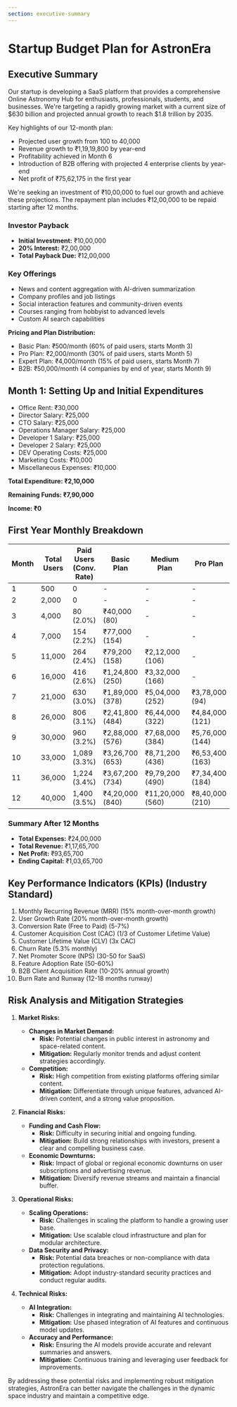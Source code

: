 ```yaml
---
section: executive-summary
---
```


# Startup Budget Plan for AstronEra

## Executive Summary

Our startup is developing a SaaS platform that provides a comprehensive Online Astronomy Hub for
enthusiasts, professionals, students, and businesses. We're targeting a rapidly growing market with
a current size of $630 billion and projected annual growth to reach $1.8 trillion by 2035.

Key highlights of our 12-month plan:

- Projected user growth from 100 to 40,000
- Revenue growth to ₹1,19,19,800 by year-end
- Profitability achieved in Month 6
- Introduction of B2B offering with projected 4 enterprise clients by year-end
- Net profit of ₹75,62,175 in the first year

We're seeking an investment of ₹10,00,000 to fuel our growth and achieve these projections. The
repayment plan includes ₹12,00,000 to be repaid starting after 12 months.

### Investor Payback

- **Initial Investment:** ₹10,00,000
- **20% Interest:** ₹2,00,000
- **Total Payback Due:** ₹12,00,000

### Key Offerings

- News and content aggregation with AI-driven summarization
- Company profiles and job listings
- Social interaction features and community-driven events
- Courses ranging from hobbyist to advanced levels
- Custom AI search capabilities

**Pricing and Plan Distribution:**

- Basic Plan: ₹500/month (60% of paid users, starts Month 3)
- Pro Plan: ₹2,000/month (30% of paid users, starts Month 5)
- Expert Plan: ₹4,000/month (15% of paid users, starts Month 7)
- B2B: ₹50,000/month (4 companies by end of year, starts Month 9)


## Month 1: Setting Up and Initial Expenditures

- Office Rent: ₹30,000
- Director Salary: ₹25,000
- CTO Salary: ₹25,000
- Operations Manager Salary: ₹25,000
- Developer 1 Salary: ₹25,000
- Developer 2 Salary: ₹25,000
- DEV Operating Costs: ₹25,000
- Marketing Costs: ₹10,000
- Miscellaneous Expenses: ₹10,000

**Total Expenditure: ₹2,10,000**

**Remaining Funds: ₹7,90,000**

**Income: ₹0**


## First Year Monthly Breakdown

| Month | Total Users | Paid Users (Conv. Rate) | Basic Plan | Medium Plan | Pro Plan | B2B Plan | Ad Revenue | Total Revenue | Expenses | Monthly Profit/Loss | Capital |
|-------|-------------|--------------------------|------------|-------------|----------|----------|------------|---------------|----------|---------------------|---------|
| 1 | 500 | 0 | - | - | - | - | ₹0 | ₹0 | ₹2,00,000 | -₹2,00,000 | ₹7,90,000 |
| 2 | 2,000 | 0 | - | - | - | - | ₹10,000 | ₹10,000 | ₹2,00,000 | -₹1,90,000 | ₹6,10,000 |
| 3 | 4,000 | 80 (2.0%) | ₹40,000 (80) | - | - | - | ₹20,000 | ₹60,000 | ₹2,00,000 | -₹1,40,000 | ₹4,70,000 |
| 4 | 7,000 | 154 (2.2%) | ₹77,000 (154) | - | - | - | ₹35,000 | ₹1,12,000 | ₹3,20,000 | -₹2,08,000 | ₹2,62,000 |
| 5 | 11,000 | 264 (2.4%) | ₹79,200 (158) | ₹2,12,000 (106) | - | - | ₹55,000 | ₹3,46,200 | ₹3,20,000 | ₹26,200 | ₹2,88,200 |
| 6 | 16,000 | 416 (2.6%) | ₹1,24,800 (250) | ₹3,32,000 (166) | - | - | ₹80,000 | ₹5,36,800 | ₹3,20,000 | ₹2,16,800 | ₹5,05,000 |
| 7 | 21,000 | 630 (3.0%) | ₹1,89,000 (378) | ₹5,04,000 (252) | ₹3,78,000 (94) | - | ₹1,05,000 | ₹11,76,000 | ₹3,20,000 | ₹8,56,000 | ₹13,61,000 |
| 8 | 26,000 | 806 (3.1%) | ₹2,41,800 (484) | ₹6,44,000 (322) | ₹4,84,000 (121) | - | ₹1,30,000 | ₹14,99,800 | ₹3,20,000 | ₹11,79,800 | ₹25,40,800 |
| 9 | 30,000 | 960 (3.2%) | ₹2,88,000 (576) | ₹7,68,000 (384) | ₹5,76,000 (144) | ₹50,000 (1) | ₹1,50,000 | ₹18,32,000 | ₹3,20,000 | ₹15,12,000 | ₹40,52,800 |
| 10 | 33,000 | 1,089 (3.3%) | ₹3,26,700 (653) | ₹8,71,200 (436) | ₹6,53,400 (163) | ₹100,000 (2) | ₹1,65,000 | ₹20,16,300 | ₹3,20,000 | ₹16,96,300 | ₹57,49,100 |
| 11 | 36,000 | 1,224 (3.4%) | ₹3,67,200 (734) | ₹9,79,200 (490) | ₹7,34,400 (184) | ₹150,000 (3) | ₹1,80,000 | ₹22,60,800 | ₹3,20,000 | ₹19,40,800 | ₹76,89,900 |
| 12 | 40,000 | 1,400 (3.5%) | ₹4,20,000 (840) | ₹11,20,000 (560) | ₹8,40,000 (210) | ₹200,000 (4) | ₹2,00,000 | ₹26,00,000 | ₹3,20,000 | ₹22,80,000 | ₹99,69,900 |

### Summary After 12 Months

- **Total Expenses:** ₹24,00,000
- **Total Revenue:** ₹1,17,65,700
- **Net Profit:** ₹93,65,700
- **Ending Capital:** ₹1,03,65,700

## Key Performance Indicators (KPIs) (Industry Standard)

1. Monthly Recurring Revenue (MRR) (15% month-over-month growth)
2. User Growth Rate (20% month-over-month growth)
3. Conversion Rate (Free to Paid) (5-7%)
4. Customer Acquisition Cost (CAC) (1/3 of Customer Lifetime Value)
5. Customer Lifetime Value (CLV) (3x CAC)
6. Churn Rate (5.3% monthly)
7. Net Promoter Score (NPS) (30-50 for SaaS)
8. Feature Adoption Rate (50-60%)
9. B2B Client Acquisition Rate (10-20% annual growth)
10. Burn Rate and Runway (12-18 months runway)

## Risk Analysis and Mitigation Strategies

1. **Market Risks:**

   - **Changes in Market Demand:**
     - **Risk:** Potential changes in public interest in astronomy and space-related content.
     - **Mitigation:** Regularly monitor trends and adjust content strategies accordingly.
   - **Competition:**
     - **Risk:** High competition from existing platforms offering similar content.
     - **Mitigation:** Differentiate through unique features, advanced AI-driven content, and a
       strong value proposition.

2. **Financial Risks:**

   - **Funding and Cash Flow:**
     - **Risk:** Difficulty in securing initial and ongoing funding.
     - **Mitigation:** Build strong relationships with investors, present a clear and compelling
       business case.
   - **Economic Downturns:**
     - **Risk:** Impact of global or regional economic downturns on user subscriptions and
       advertising revenue.
     - **Mitigation:** Diversify revenue streams and maintain a financial buffer.

3. **Operational Risks:**

   - **Scaling Operations:**
     - **Risk:** Challenges in scaling the platform to handle a growing user base.
     - **Mitigation:** Use scalable cloud infrastructure and plan for modular architecture.
   - **Data Security and Privacy:**
     - **Risk:** Potential data breaches or non-compliance with data protection regulations.
     - **Mitigation:** Adopt industry-standard security practices and conduct regular audits.

4. **Technical Risks:**
   - **AI Integration:**
     - **Risk:** Challenges in integrating and maintaining AI technologies.
     - **Mitigation:** Use phased integration of AI features and continuous model updates.
   - **Accuracy and Performance:**
     - **Risk:** Ensuring the AI models provide accurate and relevant summaries and answers.
     - **Mitigation:** Continuous training and leveraging user feedback for improvements.

By addressing these potential risks and implementing robust mitigation strategies, AstronEra can
better navigate the challenges in the dynamic space industry and maintain a competitive edge.
